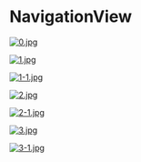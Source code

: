 # NavigationView
[![0.jpg](https://i.postimg.cc/dt71m4Vr/0.jpg)](https://postimg.cc/N5cBQ8Tj)

[![1.jpg](https://i.postimg.cc/X7Tv2drh/1.jpg)](https://postimg.cc/BXBsb8cc)

[![1-1.jpg](https://i.postimg.cc/MZ3HQhqz/1-1.jpg)](https://postimg.cc/RqfvrpWY)

[![2.jpg](https://i.postimg.cc/bwkw4rbv/2.jpg)](https://postimg.cc/Yv27Wpdc)

[![2-1.jpg](https://i.postimg.cc/CK4LL2cT/2-1.jpg)](https://postimg.cc/p9ptssNq)

[![3.jpg](https://i.postimg.cc/d1tQ79f7/3.jpg)](https://postimg.cc/Z92z264Z)

[![3-1.jpg](https://i.postimg.cc/1X89B3ss/3-1.jpg)](https://postimg.cc/tnHQCysM)

